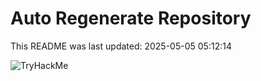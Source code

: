 # Auto Regenerate Repository

This README was last updated: 2025-05-05 05:12:14

 ![TryHackMe](https://tryhackme.com/badge/533634)